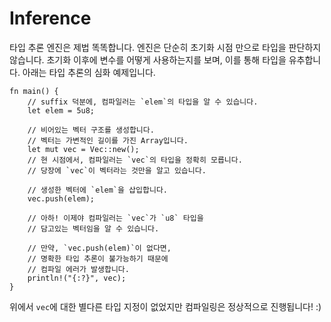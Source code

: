 # Inference

타입 추론 엔진은 제법 똑똑합니다. 엔진은 단순히 초기화 시점 만으로 타입을 판단하지 않습니다. 초기화 이후에 변수를 어떻게 사용하는지를 보며, 이를 통해 타입을 유추합니다. 아래는 타입 추론의 심화 예제입니다.

```rust,editable
fn main() {
    // suffix 덕분에, 컴파일러는 `elem`의 타입을 알 수 있습니다.
    let elem = 5u8;

    // 비어있는 벡터 구조를 생성합니다.
    // 벡터는 가변적인 길이를 가진 Array입니다.
    let mut vec = Vec::new();
    // 현 시점에서, 컴파일러는 `vec`의 타입을 정확히 모릅니다.
    // 당장에 `vec`이 벡터라는 것만을 알고 있습니다.

    // 생성한 벡터에 `elem`을 삽입합니다.
    vec.push(elem);

    // 아하! 이제야 컴파일러는 `vec`가 `u8` 타입을
    // 담고있는 벡터임을 알 수 있습니다.

    // 만약, `vec.push(elem)`이 없다면,
    // 명확한 타입 추론이 불가능하기 때문에
    // 컴파일 에러가 발생합니다.
    println!("{:?}", vec);
}
```

위에서 `vec`에 대한 별다른 타입 지정이 없었지만 컴파일링은 정상적으로 진행됩니다! :)